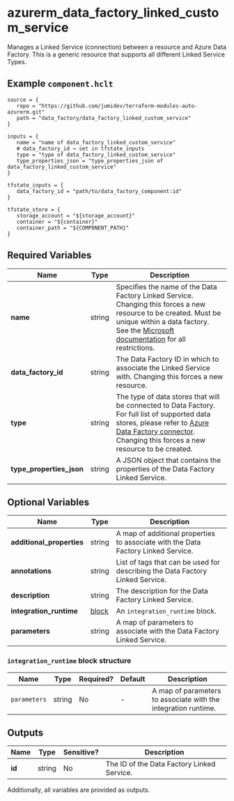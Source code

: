 # azurerm_data_factory_linked_custom_service

Manages a Linked Service (connection) between a resource and Azure Data Factory. This is a generic resource that supports all different Linked Service Types.

## Example `component.hclt`

```hcl
source = {
   repo = "https://github.com/jumidev/terraform-modules-auto-azurerm.git" 
   path = "data_factory/data_factory_linked_custom_service" 
}

inputs = {
   name = "name of data_factory_linked_custom_service" 
   # data_factory_id → set in tfstate_inputs
   type = "type of data_factory_linked_custom_service" 
   type_properties_json = "type_properties_json of data_factory_linked_custom_service" 
}

tfstate_inputs = {
   data_factory_id = "path/to/data_factory_component:id" 
}

tfstate_store = {
   storage_account = "${storage_account}" 
   container = "${container}" 
   container_path = "${COMPONENT_PATH}" 
}

```

## Required Variables

| Name | Type |  Description |
| ---- | --------- |  ----------- |
| **name** | string |  Specifies the name of the Data Factory Linked Service. Changing this forces a new resource to be created. Must be unique within a data factory. See the [Microsoft documentation](https://docs.microsoft.com/azure/data-factory/naming-rules) for all restrictions. | 
| **data_factory_id** | string |  The Data Factory ID in which to associate the Linked Service with. Changing this forces a new resource. | 
| **type** | string |  The type of data stores that will be connected to Data Factory. For full list of supported data stores, please refer to [Azure Data Factory connector](https://docs.microsoft.com/azure/data-factory/connector-overview). Changing this forces a new resource to be created. | 
| **type_properties_json** | string |  A JSON object that contains the properties of the Data Factory Linked Service. | 

## Optional Variables

| Name | Type |  Description |
| ---- | --------- |  ----------- |
| **additional_properties** | string |  A map of additional properties to associate with the Data Factory Linked Service. | 
| **annotations** | string |  List of tags that can be used for describing the Data Factory Linked Service. | 
| **description** | string |  The description for the Data Factory Linked Service. | 
| **integration_runtime** | [block](#integration_runtime-block-structure) |  An `integration_runtime` block. | 
| **parameters** | string |  A map of parameters to associate with the Data Factory Linked Service. | 

### `integration_runtime` block structure

| Name | Type | Required? | Default | Description |
| ---- | ---- | --------- | ------- | ----------- |
| `parameters` | string | No | - | A map of parameters to associate with the integration runtime. |



## Outputs

| Name | Type | Sensitive? | Description |
| ---- | ---- | --------- | --------- |
| **id** | string | No  | The ID of the Data Factory Linked Service. | 

Additionally, all variables are provided as outputs.
